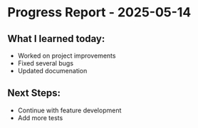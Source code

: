 # Progress Report - 2025-05-14
## What I learned today:
- Worked on project improvements
- Fixed several bugs
- Updated documenation

## Next Steps:
- Continue with feature development
- Add more tests
